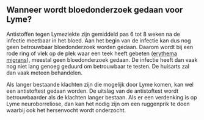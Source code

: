 ## Wanneer wordt bloedonderzoek gedaan voor Lyme?

Antistoffen tegen Lymeziekte zijn gemiddeld pas 6 tot 8 weken na de infectie meetbaar in het bloed. Aan het begin van de infectie kan dus nog geen betrouwbaar bloedonderzoek worden gedaan. Daarom wordt bij een rode ring of vlek op de plek waar een teek heeft gebeten ([erythema migrans](/informatie/erythema-migrans)), meestal geen bloedonderzoek gedaan. De infectie heeft dan vaak nog niet lang genoeg geduurd om betrouwbaar te testen. De huisarts zal dan vaak meteen behandelen.

Als langer bestaande klachten zijn die mogelijk door Lyme komen, kan wel een antistoftest gedaan worden. De uitslag van de antistoftest wordt betrouwbaarder als de klachten langer bestaan. Als er een verdenking is op Lyme neuroborreliose, dan kan het nodig zijn om een ruggenprik te doen waarbij ook het hersenvocht wordt onderzocht.
